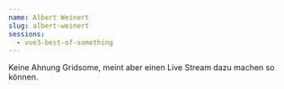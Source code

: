 ```yaml
---
name: Albert Weinert
slug: albert-weinert
sessions:
  - vue3-best-of-something
---
```


Keine Ahnung Gridsome, meint aber einen Live Stream dazu machen
so können.